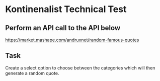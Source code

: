 # Kontinenalist Technical Test

##  Perform an API call to the API below

https://market.mashape.com/andruxnet/random-famous-quotes

## Task

Create a select option to choose between the categories which will then generate a random quote.
